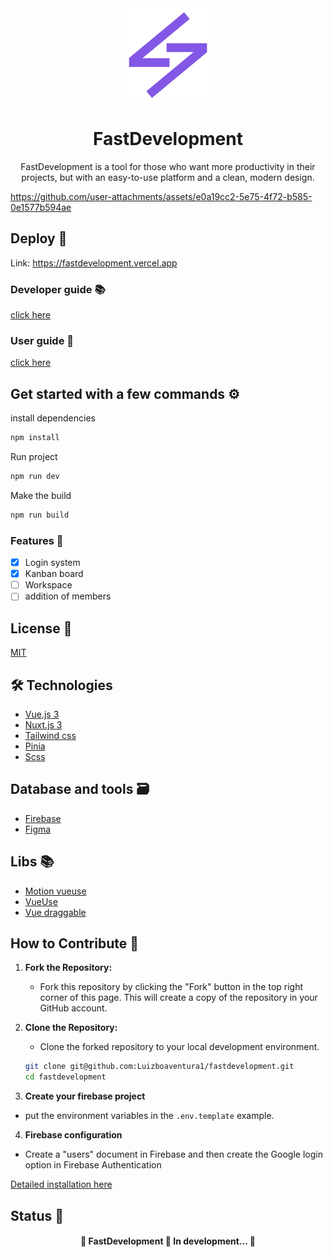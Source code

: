 <div align="center">
  <img src="./assets/logo-fastdevelopment.png" width="150">
</div>

<h1 align="center">FastDevelopment</h1>

<p align="center">FastDevelopment is a tool for those who want more productivity in their projects, but with an easy-to-use platform and a clean, modern design.</p>

<p align="center">
	
https://github.com/user-attachments/assets/e0a19cc2-5e75-4f72-b585-0e1577b594ae

</p>

## Deploy 🚀

Link: https://fastdevelopment.vercel.app

### Developer guide 📚

[click here](./docs/developer-guide)

### User guide 📖

[click here](./docs/user-guide/Introdution.md)

## Get started with a few commands ⚙️

install dependencies

```bash
npm install
```

Run project

```bash
npm run dev
```

Make the build

```bash
npm run build
```

### Features 🌟

- [x] Login system
- [x] Kanban board
- [ ] Workspace
- [ ] addition of members

## License 📜

[MIT](./LICENSE)

## 🛠 Technologies

- [Vue.js 3](https://vuejs.org)
- [Nuxt.js 3](https://nuxt.com)
- [Tailwind css](https://tailwindcss.com)
- [Pinia](https://pinia.vuejs.org)
- [Scss](https://sass-lang.com)

## Database and tools 🗃️

- [Firebase](https://firebase.google.com/?hl=pt-br)
- [Figma](www.figma.com)

## Libs 📚

- [Motion vueuse](https://motion.vueuse.org)
- [VueUse](https://vueuse.org)
- [Vue draggable](https://sortablejs.github.io/Vue.Draggable/#/simple)

## How to Contribute 🚀

1. **Fork the Repository:**
   - Fork this repository by clicking the "Fork" button in the top right corner of this page. This will create a copy of the repository in your GitHub account.

2. **Clone the Repository:**
   - Clone the forked repository to your local development environment.

   ```bash
   git clone git@github.com:Luizboaventura1/fastdevelopment.git
   cd fastdevelopment

3. **Create your firebase project**
  - put the environment variables in the `.env.template` example.
  
4. **Firebase configuration**
  - Create a "users" document in Firebase and then create the Google login option in Firebase Authentication

[Detailed installation here](./docs//developer-guide/en-us/structure.md)

## Status 🚦

<h4 align="center"> 
	🚧  FastDevelopment 🚀 In development...  🚧
</h4>
